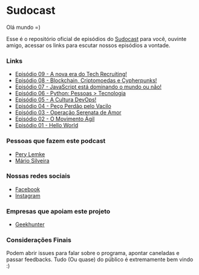 **Sudocast**
===================

Olá mundo =)

Esse é o repositório oficial de episódios do [Sudocast](http://www.sudocast.com.br) para você, ouvinte amigo, acessar os links para escutar nossos episódios a vontade.

### Links

* [Episódio 09 - A nova era do Tech Recruiting!](http://sudocast.com.br/portfolio-items/ep-0009-techrecruiting/)
* [Episódio 08 - Blockchain, Criptomoedas e Cypherpunks!](http://sudocast.com.br/portfolio-items/ep-0008-blockchain/)
* [Episódio 07 - JavaScript está dominando o mundo ou não!](http://sudocast.com.br/portfolio-items/ep-0007-javascript/)
* [Episódio 06 - Python: Pessoas > Tecnologia](http://sudocast.com.br/portfolio-items/ep-0006-python/)
* [Episódio 05 - A Cultura DevOps!](http://sudocast.com.br/portfolio-items/ep-0005-cultura-devops/)
* [Episódio 04 - Peço Perdão pelo Vacilo](http://sudocast.com.br/portfolio-items/ep-0004-perdao-pelo-vacilo/)
* [Episódio 03 - Operação Serenata de Amor](http://sudocast.com.br/portfolio-items/ep-0003-serenata/)
* [Episódio 02 - O Movimento Ágil](http://sudocast.com.br/portfolio-items/ep-0002-agile/)
* [Episódio 01 - Hello World](http://sudocast.com.br/portfolio-items/ep-0001-hello-world/)

### Pessoas que fazem este podcast

* [Pery Lemke](https://www.github.com/perylemke)
* [Mário Silveira](https://www.github.com/dermarios)

### Nossas redes sociais

* [Facebook](https://www.facebook.com/1sudocast)
* [Instagram](https://www.instagram.com/sudocast)

### Empresas que apoiam este projeto

* [Geekhunter](https://www.geekhunter.com.br/)

### Considerações Finais

Podem abrir issues para falar sobre o programa, apontar caneladas e passar feedbacks. Tudo (Ou quase) do público é extremamente bem vindo :)
